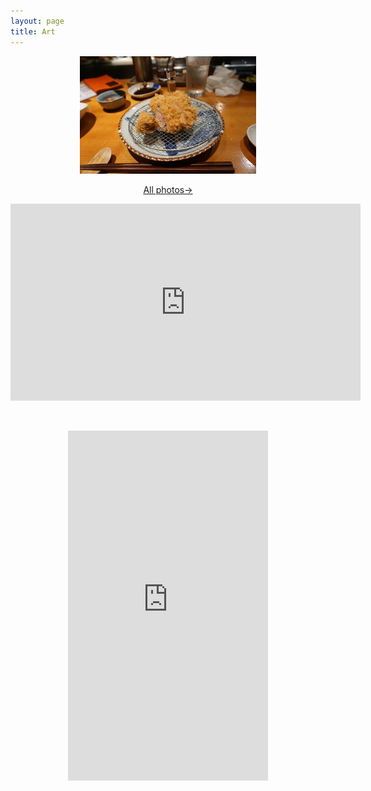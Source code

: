```yaml
---
layout: page
title: Art
---
```




<div class="wide" markdown="1">

<p align="center">
<a href="https://djkim.my.canva.site/" class = "button>
    <div class="photo-container">
        <img src="/assets/img/one.jpg">
    </div>
</a>
</p>

<p align="center">
<a href="https://djkim.my.canva.site/">All photos→</a>
</p>

<p align="center">
<iframe width="560" height="315" src="https://www.youtube.com/embed/PWvnIwafLsE" title="Mecha Uma" frameborder="0" allow="accelerometer; autoplay; clipboard-write; encrypted-media; gyroscope; picture-in-picture" allowfullscreen></iframe>
</p>

<br>

<p align="center">
<iframe width="320" height="560" src="https://www.youtube.com/embed/-xPJhXowoRU" title="Art Final Project" frameborder="0" allow="accelerometer; autoplay; clipboard-write; encrypted-media; gyroscope; picture-in-picture" allowfullscreen></iframe>
</p>

<br>

</div>
